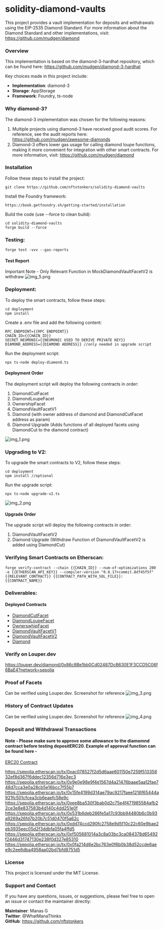 


# solidity-diamond-vaults

This project provides a vault implementation for deposits and withdrawals using the EIP-2535 Diamond Standard. For more information about the Diamond Standard and other implementations, visit: https://github.com/mudgen/diamond

### Overview
This implementation is based on the diamond-3-hardhat repository, which can be found here: https://github.com/mudgen/diamond-3-hardhat

Key choices made in this project include:

 - **Implementation**: diamond-3
- **Storage**: AppStorage
- **Framework**: Foundry, ts-node


### Why diamond-3?

The diamond-3 implementation was chosen for the following reasons:
1. Multiple projects using diamond-3 have received good audit scores. For reference, see the audit reports here: https://github.com/mudgen/awesome-diamonds
2. Diamond-3 offers lower gas usage for calling diamond loupe functions, making it more convenient for integration with other smart contracts. For more information, visit: https://github.com/mudgen/diamond


### Installation
Follow these steps to install the project:

```
git clone https://github.com/nftstonkers/solidity-diamond-vaults
```

Install the Foundry framework:

```
https://book.getfoundry.sh/getting-started/installation
```

Build the code (use --force to clean build):

```
cd solidity-diamond-vaults
forge build --force
```
   
### Testing:

```
forge test -vvv --gas-reports
```

#### Test Report

Important Note - Only Relevant Function in MockDiamondVaultFacetV2 is withdraw
![img_5.png](img_5.png)

### Deployment:

To deploy the smart contracts, follow these steps:
```
cd deployment
npm install
```

Create a .env file and add the following content:

```
RPC_ENDPOINT={{RPC ENDPOINT}}
CHAIN_ID={{CHAIN_ID}}
SECRET_NEUMONIC={{NEUMONIC USED TO DERIVE PRIVATE KEY}}
DIAMOND_ADDRESS={{DIAMOND ADDRESS}} //only needed in upgrade script
```

Run the deployment script:
```
npx ts-node deploy-diamond.ts
```


#### Deployment Order
The deployment script will deploy the following contracts in order:

1. DiamondCutFacet
2. DiamondLoupeFacet
3. OwnershipFacet
4. DiamondVaultFacetV1
5. Diamond (with owner address of diamond and DiamondCutFacet address as param)
6. Diamond Upgrade (Adds functions of all deployed facets using DiamondCut to the diamond contract)

![img_1.png](img_1.png)
### Upgrading to V2:

To upgrade the smart contracts to V2, follow these steps:

```
cd deployment
npm install //optional
```
Run the upgrade script:
```
npx ts-node upgrade-v2.ts
```  

![img_2.png](img_2.png)

#### Upgrade Order

The upgrade script will deploy the following contracts in order:
1. DiamondVaultFacetV2
2. Diamond Upgrade (Withdraw Function of DiamondVaultFacetV2 is added using DiamondCut)


### Verifying Smart Contracts on Etherscan: 

```
forge verify-contract --chain {{CHAIN_ID}} --num-of-optimizations 200 -e {{ETHERSCAN_API_KEY}} --compiler-version "0.8.17+commit.8df45f5f" {{RELEVANT_CONTRACT}} {{CONTRACT_PATH_WITH_SOL_FILE}}:{{CONTRACT_NAME}}
```

### Deliverables:

#### Deployed Contracts 

- [DiamondCutFacet](https://sepolia.etherscan.io//address/0x81a199eacc983f0119b0dcf9ab5ccc14660a3628) 
- [DiamondLoupeFacet](https://sepolia.etherscan.io//address/0x878b26f31e1334446adf8558c0eda99f5c14c812)
- [OwnerswhipFacet](https://sepolia.etherscan.io//address/0xb398a6442d6f78f54f2cb4807e16283b3526f5d2)
- [DiamondVaultFacetV1](https://sepolia.etherscan.io//address/0x05d3a883d398e8d5236b423d848e4e7d11f9e7d6)
- [DiamondVaultFacetV2](https://sepolia.etherscan.io//address/0x2c4dc395f3d479f0313749804e0a126681660526)
- [Diamond](https://sepolia.etherscan.io//address/0x86c8Be1bb0Cd02487DcB630E1F3CCD5C06f6BaE4)

### Verify on Louper.dev
https://louper.dev/diamond/0x86c8Be1bb0Cd02487DcB630E1F3CCD5C06f6BaE4?network=sepolia


### Proof of Facets
Can be verified using Louper.dev. Screenshot for reference
![img_3.png](img_3.png)


### History of Contract Updates
Can be verified using Louper.dev. Screenshot for reference
![img_4.png](img_4.png)


### Deposit and Withdrawal Transactions

#### Note - Please make sure to approve some allowance to the diamomnd contract before testing depositERC20. Example of approval function can be found here -  
[ERC20 Contract](https://sepolia.etherscan.io/token/0x779877a7b0d9e8603169ddbd7836e478b4624789?a=0x1ec95e211dba5b53eb30da3ca7b0f69adbdfab51#writeContract)

https://sepolia.etherscan.io/tx/0xac078527f2d5d6aae601150e7259f51335832ef8d367f6ddec12356d716e3ec3
https://sepolia.etherscan.io/tx/0x9e0e98e9f4e1567d4a21476baae5aa12fae748d7cca3e0a28cb5e16bcc7f55b7
https://sepolia.etherscan.io/tx/0x15fe4199d314ae79ac9217faee1216f65444a921fc501cfcea3cb6eaefc58e9c
https://sepolia.etherscan.io/tx/0xee8ba530f3bab0d2c75e4f471985584afb22ce3e8e837583b4d140c4dd251e0f
https://sepolia.etherscan.io/tx/0x531b6deb266fe5a17c93bb94480b6c0b93a9269a26fd7b20b7c51d0470f5a62c
https://sepolia.etherscan.io/tx/0xdd74ccd290fc2758e9d5f10c22c60e9bae2eb3935eec05d2f3ddbfa05fa4ffd5
https://sepolia.etherscan.io/tx/0xf505681014a3c8a03bc3ca084378d65492f2446d31747130e238f0d327e85310
https://sepolia.etherscan.io/tx/0x0fa214d6e2bc763e0f6b0b38d52ccde6aee9c2ee6dba4958aa02bd7bfd8751d5

### License

This project is licensed under the MIT License.

### Support and Contact

If you have any questions, issues, or suggestions, please feel free to open an issue or contact the maintainer directly:

**Maintainer**: Manas G  
**Twitter**: @WhatManaThinks  
**GitHub**: https://github.com/nftstonkers